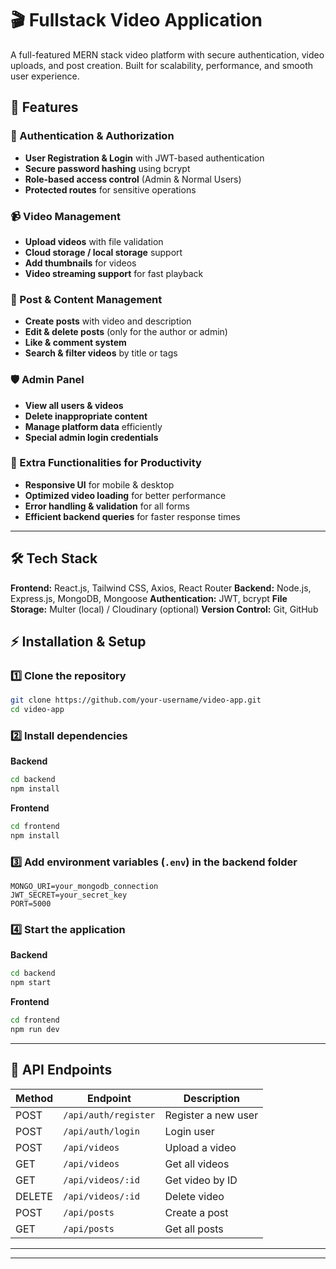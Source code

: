 
# 🎬 Fullstack Video Application

A full-featured MERN stack video platform with secure authentication, video uploads, and post creation. Built for scalability, performance, and smooth user experience.

## 🚀 Features

### 🔐 Authentication & Authorization

* **User Registration & Login** with JWT-based authentication
* **Secure password hashing** using bcrypt
* **Role-based access control** (Admin & Normal Users)
* **Protected routes** for sensitive operations

### 📹 Video Management

* **Upload videos** with file validation
* **Cloud storage / local storage** support
* **Add thumbnails** for videos
* **Video streaming support** for fast playback

### 📝 Post & Content Management

* **Create posts** with video and description
* **Edit & delete posts** (only for the author or admin)
* **Like & comment system**
* **Search & filter videos** by title or tags

### 🛡 Admin Panel

* **View all users & videos**
* **Delete inappropriate content**
* **Manage platform data** efficiently
* **Special admin login credentials**

### 🎯 Extra Functionalities for Productivity

* **Responsive UI** for mobile & desktop
* **Optimized video loading** for better performance
* **Error handling & validation** for all forms
* **Efficient backend queries** for faster response times

---

## 🛠 Tech Stack

**Frontend:** React.js, Tailwind CSS, Axios, React Router
**Backend:** Node.js, Express.js, MongoDB, Mongoose
**Authentication:** JWT, bcrypt
**File Storage:** Multer (local) / Cloudinary (optional)
**Version Control:** Git, GitHub



## ⚡ Installation & Setup

### 1️⃣ Clone the repository

```bash
git clone https://github.com/your-username/video-app.git
cd video-app
```

### 2️⃣ Install dependencies

**Backend**

```bash
cd backend
npm install
```

**Frontend**

```bash
cd frontend
npm install
```

### 3️⃣ Add environment variables (`.env`) in the backend folder

```env
MONGO_URI=your_mongodb_connection
JWT_SECRET=your_secret_key
PORT=5000
```

### 4️⃣ Start the application

**Backend**

```bash
cd backend
npm start
```

**Frontend**

```bash
cd frontend
npm run dev
```

---

## 📌 API Endpoints

| Method | Endpoint             | Description         |
| ------ | -------------------- | ------------------- |
| POST   | `/api/auth/register` | Register a new user |
| POST   | `/api/auth/login`    | Login user          |
| POST   | `/api/videos`        | Upload a video      |
| GET    | `/api/videos`        | Get all videos      |
| GET    | `/api/videos/:id`    | Get video by ID     |
| DELETE | `/api/videos/:id`    | Delete video        |
| POST   | `/api/posts`         | Create a post       |
| GET    | `/api/posts`         | Get all posts       |

---



---

